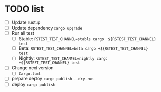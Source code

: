 # TODO list

- [ ] Update rustup
- [ ] Update dependency `cargo upgrade`
- [ ] Run all test
  - [ ] Stable: `RSTEST_TEST_CHANNEL=stable cargo +${RSTEST_TEST_CHANNEL} test`
  - [ ] Beta: `RSTEST_TEST_CHANNEL=beta cargo +${RSTEST_TEST_CHANNEL} test`
  - [ ] Nightly: `RSTEST_TEST_CHANNEL=nightly cargo +${RSTEST_TEST_CHANNEL} test`
- [ ] Change next version
  - [ ] `Cargo.toml`
- [ ] prepare deploy `cargo publish --dry-run`
- [ ] deploy `cargo publish`
